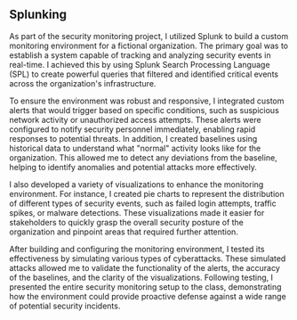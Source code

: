 ## Splunking
 
 As part of the security monitoring project, I utilized Splunk to build a custom monitoring environment for a fictional organization. The primary goal was to establish a system capable of tracking and analyzing security events in real-time. I achieved this by using Splunk Search Processing Language (SPL) to create powerful queries that filtered and identified critical events across the organization's infrastructure.

To ensure the environment was robust and responsive, I integrated custom alerts that would trigger based on specific conditions, such as suspicious network activity or unauthorized access attempts. These alerts were configured to notify security personnel immediately, enabling rapid responses to potential threats. In addition, I created baselines using historical data to understand what "normal" activity looks like for the organization. This allowed me to detect any deviations from the baseline, helping to identify anomalies and potential attacks more effectively.

I also developed a variety of visualizations to enhance the monitoring environment. For instance, I created pie charts to represent the distribution of different types of security events, such as failed login attempts, traffic spikes, or malware detections. These visualizations made it easier for stakeholders to quickly grasp the overall security posture of the organization and pinpoint areas that required further attention.

After building and configuring the monitoring environment, I tested its effectiveness by simulating various types of cyberattacks. These simulated attacks allowed me to validate the functionality of the alerts, the accuracy of the baselines, and the clarity of the visualizations. Following testing, I presented the entire security monitoring setup to the class, demonstrating how the environment could provide proactive defense against a wide range of potential security incidents.
